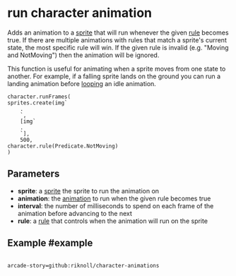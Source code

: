 # run character animation

Adds an animation to a [sprite](/types/sprite) that will run whenever the given [rule](./rule) becomes true.
If there are multiple animations with rules that match a sprite's current state, the most specific rule will win.
If the given rule is invalid (e.g. "Moving and NotMoving") then the animation will be ignored.

This function is useful for animating when a sprite moves from one state to another.
For example, if a falling sprite lands on the ground you can run a landing animation before [looping](./loop-character-animation) an idle animation.

```sig
character.runFrames(
sprites.create(img`
    .
    `,
    [img`
    .
    `],
    500,
character.rule(Predicate.NotMoving)
)
```

## Parameters

* **sprite**: a [sprite](/types/sprite) the sprite to run the animation on
* **animation**: the [animation]() to run when the given rule becomes true
* **interval**: the number of milliseconds to spend on each frame of the animation before advancing to the next
* **rule**: a [rule](./rule) that controls when the animation will run on the sprite

## Example #example


```blocks

```

```package
arcade-story=github:riknoll/character-animations
```